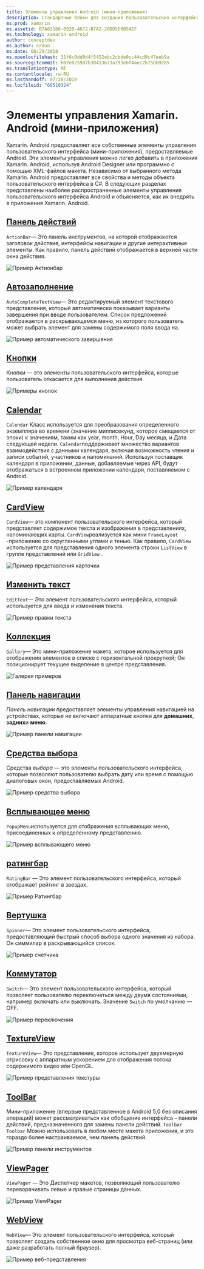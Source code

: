 ```yaml
---
title: Элементы управления Android (мини-приложения)
description: Стандартные блоки для создания пользовательских интерфейсов Xamarin. Android
ms.prod: xamarin
ms.assetid: B7A82166-B920-4672-B7A2-20DD5E0B5AEF
ms.technology: xamarin-android
author: conceptdev
ms.author: crdun
ms.date: 08/29/2018
ms.openlocfilehash: 31f6c0dd0d4f5452ebc2cbde0cc44cd9c47eeb9a
ms.sourcegitcommit: b07e0259d7b30413673a793ebf4aec2b75bb9285
ms.translationtype: MT
ms.contentlocale: ru-RU
ms.lasthandoff: 07/26/2019
ms.locfileid: "68510324"
---
```

# <a name="xamarinandroid-controls-widgets"></a>Элементы управления Xamarin. Android (мини-приложения)

Xamarin. Android предоставляет все собственные элементы управления пользовательского интерфейса (мини-приложения), предоставляемые Android. Эти элементы управления можно легко добавить в приложения Xamarin. Android, используя Android Designer или программно с помощью XML-файлов макета. Независимо от выбранного метода Xamarin. Android предоставляет все свойства и методы объекта пользовательского интерфейса в C#. В следующих разделах представлены наиболее распространенные элементы управления пользовательского интерфейса Android и объясняется, как их внедрять в приложения Xamarin. Android.

## <a name="action-barandroiduser-interfacecontrolsaction-barmd"></a>[Панель действий](~/android/user-interface/controls/action-bar.md) 

`ActionBar`— Это панель инструментов, на которой отображаются заголовок действия, интерфейсы навигации и другие интерактивные элементы. Как правило, панель действий отображается в верхней части окна действия.

![Пример Актионбар](images/action-bar.png)


## <a name="auto-completeandroiduser-interfacecontrolsauto-completemd"></a>[Автозаполнение](~/android/user-interface/controls/auto-complete.md)

`AutoCompleteTextView`— Это редактируемый элемент текстового представления, который автоматически показывает варианты завершения при вводе пользователем. Список предложений отображается в раскрывающемся меню, из которого пользователь может выбрать элемент для замены содержимого поля ввода на.

![Пример автоматического завершения](images/auto-complete.png)


## <a name="buttonsandroiduser-interfacecontrolsbuttonsindexmd"></a>[Кнопки](~/android/user-interface/controls/buttons/index.md)

Кнопки — это элементы пользовательского интерфейса, которые пользователь откасается для выполнения действия.

![Примеры кнопок](images/buttons.png)


## <a name="calendarandroiduser-interfacecontrolscalendarmd"></a>[Calendar](~/android/user-interface/controls/calendar.md)

`Calendar` Класс используется для преобразования определенного экземпляра во времени (значение миллисекунд, которое смещается от эпохи) к значениям, таким как year, month, Hour, Day месяца, и Дата следующей недели.
`Calendar`поддерживает множество вариантов взаимодействия с данными календаря, включая возможность чтения и записи событий, участников и напоминаний. Используя поставщик календаря в приложении, данные, добавляемые через API, будут отображаться в встроенном приложении календаря, поставляемом с Android.

![Пример календаря](images/calendar.png)


## <a name="cardviewandroiduser-interfacecontrolscard-viewmd"></a>[CardView](~/android/user-interface/controls/card-view.md)

`CardView`— это компонент пользовательского интерфейса, который представляет содержимое текста и изображения в представлениях, напоминающих карты. `CardView`реализуется как мини `FrameLayout` -приложение со скругленными углами и тенью. Как правило, `CardView` используется для представления одного элемента строки `ListView` в группе представлений или `GridView` .

![Пример представления карточки](images/cardview.png)


## <a name="edit-textandroiduser-interfacecontrolsedit-textmd"></a>[Изменить текст](~/android/user-interface/controls/edit-text.md)

`EditText`— Это элемент пользовательского интерфейса, который используется для ввода и изменения текста.

![Пример правки текста](images/edit-text.png)


## <a name="galleryandroiduser-interfacecontrolsgallerymd"></a>[Коллекция](~/android/user-interface/controls/gallery.md)

`Gallery`— Это мини-приложение макета, которое используется для отображения элементов в списке с горизонтальной прокруткой; Он позиционирует текущее выделение в центре представления.

![Галерея примеров](images/gallery.png)


## <a name="navigation-barandroiduser-interfacecontrolsnavigation-barmd"></a>[Панель навигации](~/android/user-interface/controls/navigation-bar.md)

*Панель навигации* предоставляет элементы управления навигацией на устройствах, которые не включают аппаратные кнопки для **домашних**, **задних**и **меню**.

![Пример панели навигации](images/navigation-bar.png)


## <a name="pickersandroiduser-interfacecontrolspickersindexmd"></a>[Средства выбора](~/android/user-interface/controls/pickers/index.md)

Средства *выбора* — это элементы пользовательского интерфейса, которые позволяют пользователю выбрать дату или время с помощью диалоговых окон, предоставляемых Android.

![Пример средства выбора](images/picker.png)


## <a name="popup-menuandroiduser-interfacecontrolspopup-menumd"></a>[Всплывающее меню](~/android/user-interface/controls/popup-menu.md)

`PopupMenu`используется для отображения всплывающих меню, присоединенных к определенному представлению.

![Пример всплывающего меню](images/popup-menu.png)


## <a name="ratingbarandroiduser-interfacecontrolsratingbarmd"></a>[ратингбар](~/android/user-interface/controls/ratingbar.md)

`RatingBar` — Это элемент пользовательского интерфейса, который отображает рейтинг в звездах.

![Пример Ратингбар](ratingbar-images/01-ratingbar.png)


## <a name="spinnerandroiduser-interfacecontrolsspinnermd"></a>[Вертушка](~/android/user-interface/controls/spinner.md)

`Spinner`— Это элемент пользовательского интерфейса, предоставляющий быстрый способ выбора одного значения из набора. Он симмилар в раскрывающийся список. 

![Пример счетчика](images/spinner.png)


## <a name="switchandroiduser-interfacecontrolsswitchmd"></a>[Коммутатор](~/android/user-interface/controls/switch.md)

`Switch`— Это элемент пользовательского интерфейса, который позволяет пользователю переключаться между двумя состояниями, например включать или выключать. Значение `Switch` по умолчанию — OFF.

![Пример переключения](images/switch.png)


## <a name="textureviewandroiduser-interfacecontrolstexture-viewmd"></a>[TextureView](~/android/user-interface/controls/texture-view.md)

`TextureView`— Это представление, которое использует двухмерную отрисовку с аппаратным ускорением для отображения потока содержимого видео или OpenGL.

![Пример представления текстуры](images/texture-view.png)


## <a name="toolbarandroiduser-interfacecontrolstool-barindexmd"></a>[ToolBar](~/android/user-interface/controls/tool-bar/index.md)

Мини-приложение (впервые представленное в Android 5,0 без описания операций) может рассматриваться как обобщение интерфейса &ndash; панели действий, предназначенного для замены панели действий. `Toolbar` `Toolbar` Можно использовать в любом месте макета приложения, и это гораздо более настраиваемое, чем панель действий.

![Пример панели инструментов](images/toolbar.png)


## <a name="viewpagerandroiduser-interfacecontrolsview-pagerindexmd"></a>[ViewPager](~/android/user-interface/controls/view-pager/index.md) 

`ViewPager` — Это Диспетчер макетов, позволяющий пользователю переворачивать левые и правые страницы данных.

![Пример ViewPager](images/viewpager.png)


## <a name="webviewandroiduser-interfacecontrolsweb-viewmd"></a>[WebView](~/android/user-interface/controls/web-view.md)

`WebView`— Это элемент пользовательского интерфейса, который позволяет создать собственное окно для просмотра веб-страниц (или даже разработать полный браузер).

![Пример веб-представления](images/web-view.png)

